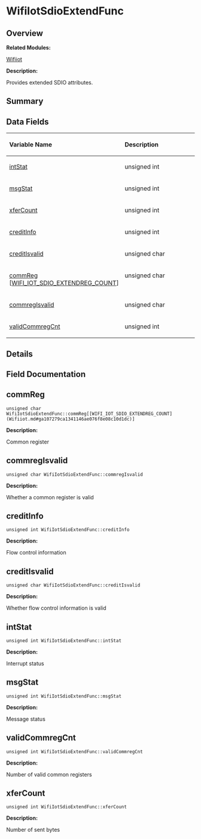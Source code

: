 # WifiIotSdioExtendFunc<a name="ZH-CN_TOPIC_0000001055515032"></a>

## **Overview**<a name="section274727395191904"></a>

**Related Modules:**

[Wifiiot](Wifiiot.md)

**Description:**

Provides extended SDIO attributes. 

## **Summary**<a name="section116004585191904"></a>

## Data Fields<a name="pub-attribs"></a>

<a name="table1830019020191904"></a>
<table><thead align="left"><tr id="row1309439041191904"><th class="cellrowborder" valign="top" width="50%" id="mcps1.1.3.1.1"><p id="p2016725119191904"><a name="p2016725119191904"></a><a name="p2016725119191904"></a>Variable Name</p>
</th>
<th class="cellrowborder" valign="top" width="50%" id="mcps1.1.3.1.2"><p id="p1362917817191904"><a name="p1362917817191904"></a><a name="p1362917817191904"></a>Description</p>
</th>
</tr>
</thead>
<tbody><tr id="row1019394268191904"><td class="cellrowborder" valign="top" width="50%" headers="mcps1.1.3.1.1 "><p id="p672457201191904"><a name="p672457201191904"></a><a name="p672457201191904"></a><a href="WifiIotSdioExtendFunc.md#afd63ae0f8a7750d37d7e779571669269">intStat</a></p>
</td>
<td class="cellrowborder" valign="top" width="50%" headers="mcps1.1.3.1.2 "><p id="p1405069029191904"><a name="p1405069029191904"></a><a name="p1405069029191904"></a>unsigned int&nbsp;</p>
</td>
</tr>
<tr id="row281084683191904"><td class="cellrowborder" valign="top" width="50%" headers="mcps1.1.3.1.1 "><p id="p1009864397191904"><a name="p1009864397191904"></a><a name="p1009864397191904"></a><a href="WifiIotSdioExtendFunc.md#ac46b304575a5e3b52c2c7bf7dcae6096">msgStat</a></p>
</td>
<td class="cellrowborder" valign="top" width="50%" headers="mcps1.1.3.1.2 "><p id="p2111790479191904"><a name="p2111790479191904"></a><a name="p2111790479191904"></a>unsigned int&nbsp;</p>
</td>
</tr>
<tr id="row1776545860191904"><td class="cellrowborder" valign="top" width="50%" headers="mcps1.1.3.1.1 "><p id="p1424742933191904"><a name="p1424742933191904"></a><a name="p1424742933191904"></a><a href="WifiIotSdioExtendFunc.md#aacbdaf8349b7ea26317e33ff26c543aa">xferCount</a></p>
</td>
<td class="cellrowborder" valign="top" width="50%" headers="mcps1.1.3.1.2 "><p id="p2000177362191904"><a name="p2000177362191904"></a><a name="p2000177362191904"></a>unsigned int&nbsp;</p>
</td>
</tr>
<tr id="row1020176043191904"><td class="cellrowborder" valign="top" width="50%" headers="mcps1.1.3.1.1 "><p id="p1019826466191904"><a name="p1019826466191904"></a><a name="p1019826466191904"></a><a href="WifiIotSdioExtendFunc.md#aad8f1e7b3eefdf12f63352905f5f6090">creditInfo</a></p>
</td>
<td class="cellrowborder" valign="top" width="50%" headers="mcps1.1.3.1.2 "><p id="p792637510191904"><a name="p792637510191904"></a><a name="p792637510191904"></a>unsigned int&nbsp;</p>
</td>
</tr>
<tr id="row1995541786191904"><td class="cellrowborder" valign="top" width="50%" headers="mcps1.1.3.1.1 "><p id="p810807386191904"><a name="p810807386191904"></a><a name="p810807386191904"></a><a href="WifiIotSdioExtendFunc.md#aaacf6f0c1016ebfa566624c5a6980a0a">creditIsvalid</a></p>
</td>
<td class="cellrowborder" valign="top" width="50%" headers="mcps1.1.3.1.2 "><p id="p469123766191904"><a name="p469123766191904"></a><a name="p469123766191904"></a>unsigned char&nbsp;</p>
</td>
</tr>
<tr id="row2136600909191904"><td class="cellrowborder" valign="top" width="50%" headers="mcps1.1.3.1.1 "><p id="p666931619191904"><a name="p666931619191904"></a><a name="p666931619191904"></a><a href="WifiIotSdioExtendFunc.md#aca98cb4724bc5c4532c3079925540457">commReg</a> [<a href="Wifiiot.md#ga107279ca1341146ae076f8e08c10d1dc">WIFI_IOT_SDIO_EXTENDREG_COUNT</a>]</p>
</td>
<td class="cellrowborder" valign="top" width="50%" headers="mcps1.1.3.1.2 "><p id="p1343963673191904"><a name="p1343963673191904"></a><a name="p1343963673191904"></a>unsigned char&nbsp;</p>
</td>
</tr>
<tr id="row546981005191904"><td class="cellrowborder" valign="top" width="50%" headers="mcps1.1.3.1.1 "><p id="p1647120189191904"><a name="p1647120189191904"></a><a name="p1647120189191904"></a><a href="WifiIotSdioExtendFunc.md#a93d62059c7b2445652dc088e5498a963">commregIsvalid</a></p>
</td>
<td class="cellrowborder" valign="top" width="50%" headers="mcps1.1.3.1.2 "><p id="p1474794973191904"><a name="p1474794973191904"></a><a name="p1474794973191904"></a>unsigned char&nbsp;</p>
</td>
</tr>
<tr id="row1099642237191904"><td class="cellrowborder" valign="top" width="50%" headers="mcps1.1.3.1.1 "><p id="p1047128792191904"><a name="p1047128792191904"></a><a name="p1047128792191904"></a><a href="WifiIotSdioExtendFunc.md#a0d3093b13d9a8aebb6e13beab78952f7">validCommregCnt</a></p>
</td>
<td class="cellrowborder" valign="top" width="50%" headers="mcps1.1.3.1.2 "><p id="p1984706990191904"><a name="p1984706990191904"></a><a name="p1984706990191904"></a>unsigned int&nbsp;</p>
</td>
</tr>
</tbody>
</table>

## **Details**<a name="section693256660191904"></a>

## **Field Documentation**<a name="section1878063146191904"></a>

## commReg<a name="aca98cb4724bc5c4532c3079925540457"></a>

```
unsigned char WifiIotSdioExtendFunc::commReg[[WIFI_IOT_SDIO_EXTENDREG_COUNT](Wifiiot.md#ga107279ca1341146ae076f8e08c10d1dc)]
```

 **Description:**

Common register 

## commregIsvalid<a name="a93d62059c7b2445652dc088e5498a963"></a>

```
unsigned char WifiIotSdioExtendFunc::commregIsvalid
```

 **Description:**

Whether a common register is valid 

## creditInfo<a name="aad8f1e7b3eefdf12f63352905f5f6090"></a>

```
unsigned int WifiIotSdioExtendFunc::creditInfo
```

 **Description:**

Flow control information 

## creditIsvalid<a name="aaacf6f0c1016ebfa566624c5a6980a0a"></a>

```
unsigned char WifiIotSdioExtendFunc::creditIsvalid
```

 **Description:**

Whether flow control information is valid 

## intStat<a name="afd63ae0f8a7750d37d7e779571669269"></a>

```
unsigned int WifiIotSdioExtendFunc::intStat
```

 **Description:**

Interrupt status 

## msgStat<a name="ac46b304575a5e3b52c2c7bf7dcae6096"></a>

```
unsigned int WifiIotSdioExtendFunc::msgStat
```

 **Description:**

Message status 

## validCommregCnt<a name="a0d3093b13d9a8aebb6e13beab78952f7"></a>

```
unsigned int WifiIotSdioExtendFunc::validCommregCnt
```

 **Description:**

Number of valid common registers 

## xferCount<a name="aacbdaf8349b7ea26317e33ff26c543aa"></a>

```
unsigned int WifiIotSdioExtendFunc::xferCount
```

 **Description:**

Number of sent bytes 

